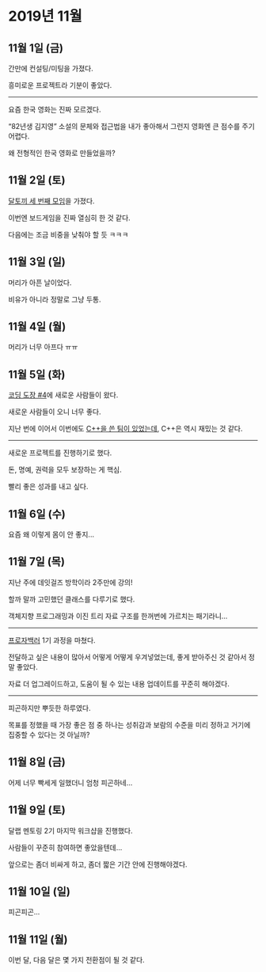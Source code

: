# 2019년 11월

## 11월 1일 (금)

간만에 컨설팅/미팅을 가졌다.

흥미로운 프로젝트라 기분이 좋았다.

---

요즘 한국 영화는 진짜 모르겠다.

“82년생 김지영” 소설의 문체와 접근법을 내가 좋아해서 그런지
영화엔 큰 점수를 주기 어렵다.

왜 전형적인 한국 영화로 만들었을까?

## 11월 2일 (토)

[달토끼 세 번째 모임](https://j.mp/2pgk73R)을 가졌다.

이번엔 보드게임을 진짜 열심히 한 것 같다.

다음에는 조금 비중을 낮춰야 할 듯 ㅋㅋㅋ

## 11월 3일 (일)

머리가 아픈 날이었다.

비유가 아니라 정말로 그냥 두통.

## 11월 4일 (월)

머리가 너무 아프다 ㅠㅠ

## 11월 5일 (화)

[코딩 도장 #4](https://j.mp/330m1Ei)에 새로운 사람들이 왔다.

새로운 사람들이 오니 너무 좋다.

지난 번에 이어서 이번에도 [C++을 쓴 팀이 있었는데](https://j.mp/2NILhbD),
C++은 역시 재밌는 것 같다.

---

새로운 프로젝트를 진행하기로 했다.

돈, 명예, 권력을 모두 보장하는 게 핵심.

빨리 좋은 성과를 내고 싶다.

## 11월 6일 (수)

요즘 왜 이렇게 몸이 안 좋지...

## 11월 7일 (목)

지난 주에 데잇걸즈 방학이라 2주만에 강의!

할까 말까 고민했던 클래스를 다루기로 했다.

객체지향 프로그래밍과 이진 트리 자료 구조를 한꺼번에 가르치는 패기라니...

---

[프로자백러](https://dal-lab.com/java-backend/) 1기 과정을 마쳤다.

전달하고 싶은 내용이 많아서 어떻게 어떻게 우겨넣었는데,
좋게 받아주신 것 같아서 정말 좋았다.

자료 더 업그레이드하고, 도움이 될 수 있는 내용 업데이트를 꾸준히 해야겠다.

---

피곤하지만 뿌듯한 하루였다.

목표를 정했을 때 가장 좋은 점 중 하나는
성취감과 보람의 수준을 미리 정하고 거기에 집중할 수 있다는 것 아닐까?

## 11월 8일 (금)

어제 너무 빡세게 일했더니 엄청 피곤하네...

## 11월 9일 (토)

달랩 멘토링 2기 마지막 워크샵을 진행했다.

사람들이 꾸준히 참여하면 좋았을텐데...

앞으로는 좀더 비싸게 하고, 좀더 짧은 기간 안에 진행해야겠다.

## 11월 10일 (일)

피곤피곤...

## 11월 11일 (월)

이번 달, 다음 달은 몇 가지 전환점이 될 것 같다.
